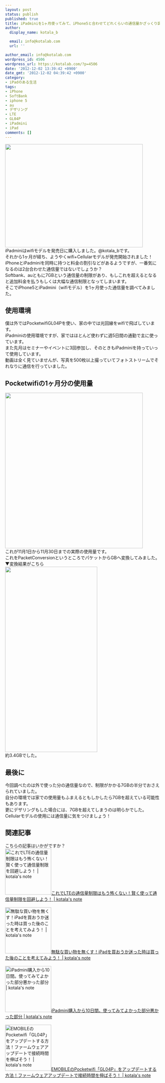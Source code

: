 ```yaml
---
layout: post
status: publish
published: true
title: iPadminiを1ヶ月使ってみて、iPhone5と合わせてどれくらいの通信量かざっくり調べてみた！
author:
  display_name: kotala_b

  email: info@kotalab.com
  url: ''

author_email: info@kotalab.com
wordpress_id: 4506
wordpress_url: https://kotalab.com/?p=4506
date: '2012-12-02 13:39:42 +0900'
date_gmt: '2012-12-02 04:39:42 +0900'
category:
- iPadのある生活
tags:
- iPhone
- SoftBank
- iphone 5
- au
- デザリング
- LTE
- GL04P
- iPadmini
- iPad
comments: []
---
```

<p><a href="https://kotalab.com/wp-content/uploads/ipadminiwifi_121202.jpg" target="_blank"><img src="https://kotalab.com/wp-content/uploads/ipadminiwifi_121202-448x336.jpg" alt="" title="ipadminiwifi_121202" width="448" height="336" class="alignnone size-large wp-image-4510" /></a><br />
iPadminiはwifiモデルを発売日に購入しました。@kotala_bです。<br />
それから1ヶ月が経ち、ようやくwifi+Cellularモデルが発売開始されました！<br />
iPhoneとiPadminiを同時に持つと料金の割引などがあるようですが、一番気になるのは2台合わせた通信量ではないでしょうか？<br />
Softbank、auともに7GBという通信量の制限があり、もしこれを超えるとなると追加料金を払うもしくは大幅な通信制限となってしまいます。<br />
そこでiPhone5とiPadmini（wifiモデル）を1ヶ月使った通信量を調べてみました。<br />
</p>
<!--more-->
<h2>使用環境</h2>
<p>僕は外ではPocketwifiGL04Pを使い、家の中では光回線をwifiで飛ばしています。<br />
iPadminiの使用環境ですが、家ではほとんど使わずに週5日間の通勤で主に使っています。<br />
また先月はセミナーやイベントに3回参加し、そのときもiPadminiを持っていって使用しています。<br />
動画は全く見ていませんが、写真を500枚以上撮っていてフォトストリームでそれなりに通信を行っていました。</p>
<h2>Pocketwifiの1ヶ月分の使用量</h2>
<p><a href="https://kotalab.com/wp-content/uploads/ipadminiwifi_121202_01.jpg" target="_blank"><img src="https://kotalab.com/wp-content/uploads/ipadminiwifi_121202_01-448x506.jpg" alt="" title="ipadminiwifi_121202_01" width="448" height="506" class="alignnone size-large wp-image-4508" /></a><br />
これが11月1日から11月30日までの実際の使用量です。<br />
これをPacketConversionというところでパケットからGBへ変換してみました。<br />
▼変換結果がこちら<br />
<a href="https://kotalab.com/wp-content/uploads/ipadminiwifi_121202_02.jpg" target="_blank"><img src="https://kotalab.com/wp-content/uploads/ipadminiwifi_121202_02-300x603.jpg" alt="" title="ipadminiwifi_121202_02" width="300" height="603" class="alignnone size-medium wp-image-4509" /></a><br />
約3.4GBでした。</p>
<h2>最後に</h2>
<p>今回調べたのは外で使った分の通信量なので、制限がかかる7GBの半分でおさえられていました。<br />
自分の環境では家での使用量もふまえるともしかしたら7GBを超えている可能性もあります。<br />
更にデザリングもした場合には、7GBを超えてしまうのは明らかでした。<br />
Cellularモデルの使用には通信量に気をつけましょう！</p>
<h2 class="rele">関連記事</h2>
<p>こちらの記事はいかがですか？<br />
<a href="https://kotalab.com/lte" target="_blank"><img  class="alignleft" src="https://kotalab.com/wp-content/uploads/ltelimit_120916.jpg" alt="これでLTEの通信量制限はもう怖くない！賢く使って通信量制限を回避しよう！ | kotala's note" width="150" /></a><a href="https://kotalab.com/lte" target="_blank">これでLTEの通信量制限はもう怖くない！賢く使って通信量制限を回避しよう！ | kotala's note</a><br style="clear:both;" /><br />
<a href="https://kotalab.com/ipad-mini-thinking" target="_blank"><img  class="alignleft" src="https://kotalab.com/wp-content/uploads/ipad_121029.jpg" alt="無駄な買い物を無くす！iPadを買おうか迷った時は買った後のことを考えてみよう！ | kotala's note" width="150" /></a><a href="https://kotalab.com/ipad-mini-thinking" target="_blank">無駄な買い物を無くす！iPadを買おうか迷った時は買った後のことを考えてみよう！ | kotala's note</a><br style="clear:both;" /><br />
<a href="https://kotalab.com/ipadmini-10days" target="_blank"><img  class="alignleft" src="https://kotalab.com/wp-content/uploads/ipadmini10days_20121114.jpg" alt="iPadmini購入から10日間。使ってみてよかった部分悪かった部分 | kotala's note" width="150" /></a><a href="https://kotalab.com/ipadmini-10days" target="_blank">iPadmini購入から10日間。使ってみてよかった部分悪かった部分 | kotala's note</a><br style="clear:both;" /><br />
<a href="https://kotalab.com/gl04p-update" target="_blank"><img  class="alignleft" src="https://kotalab.com/wp-content/uploads/gl04pupdate_121205-448x336.jpg" alt="EMOBILEのPocketwifi「GL04P」をアップデートする方法！ファームウェアアップデートで接続時間を伸ばそう！ | kotala's note" width="150" /></a><a href="https://kotalab.com/gl04p-update" target="_blank">EMOBILEのPocketwifi「GL04P」をアップデートする方法！ファームウェアアップデートで接続時間を伸ばそう！ | kotala's note</a><br style="clear:both;" /></p>
